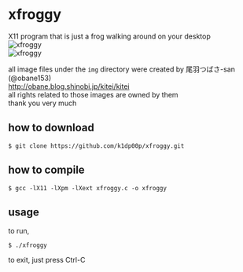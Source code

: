 # xfroggy
X11 program that is just a frog walking around on your desktop  
![xfroggy](https://user-images.githubusercontent.com/123702892/230737704-4f04f385-6218-4605-8d92-83fbb5b41142.png)  
![xfroggy](https://user-images.githubusercontent.com/123702892/230739441-7b27037d-50bd-441d-b28d-e624d7b75ea3.gif)

all image files under the `img` directory were created by 尾羽つばさ-san (@obane153)  
http://obane.blog.shinobi.jp/kitei/kitei  
all rights related to those images are owned by them  
thank you very much

## how to download
```
$ git clone https://github.com/k1dp00p/xfroggy.git
```

## how to compile
```
$ gcc -lX11 -lXpm -lXext xfroggy.c -o xfroggy
```

## usage
to run,
```
$ ./xfroggy
```
to exit, just press Ctrl-C
